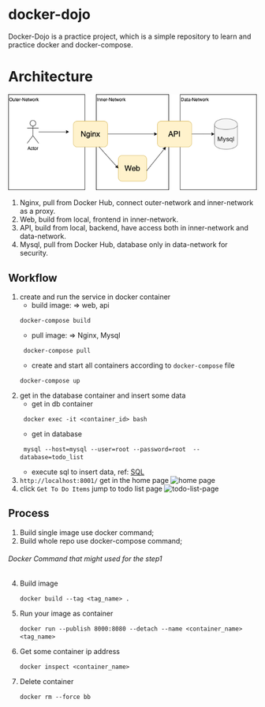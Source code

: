 # docker-dojo

Docker-Dojo is a practice project, which is a simple repository to learn and practice docker and docker-compose.


# Architecture
![architecture](assets/architecture.png?raw=true "architecture")

1. Nginx, pull from Docker Hub, connect outer-network and inner-network as a proxy.
2. Web, build from local, frontend in inner-network.
3. API, build from local, backend, have access both in inner-network and data-network.
4. Mysql, pull from Docker Hub, database only in data-network for security.


## Workflow
1. create and run the service in docker container
   * build image:  => web, api
    ```shell script
    docker-compose build
    ```
   * pull image: => Nginx, Mysql
   ```shell script
    docker-compose pull
   ```
   * create and start all containers according to `docker-compose` file
    ```shell script
   docker-compose up
    ```
2. get in the database container and insert some data
   * get in db container
    ```shell script
     docker exec -it <container_id> bash
    ```
   * get in database
   ```shell script
    mysql --host=mysql --user=root --password=root  --database=todo_list
    ```
   * execute sql to insert data, ref: [SQL](TodoListAPI/src/main/resources/TodoList_2017-01-23.sql)
2. `http://localhost:8001/` get in the home page
![home page](assets/home.png)
3. click `Get To Do Items` jump to todo list page
![todo-list-page](assets/todo-list-page.png)

## Process
1. Build single image use docker command;
2. Build whole repo use docker-compose command;

###### Docker Command that might used for the step1
4. Build image
   ```
   docker build --tag <tag_name> .  
   ```
5. Run your image as container
   ```
   docker run --publish 8000:8080 --detach --name <container_name> <tag_name>
   ```
7. Get some container ip address
	```
    docker inspect <container_name>
	```
8. Delete container
   ```
   docker rm --force bb
   ```

